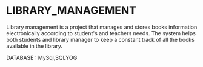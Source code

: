 # LIBRARY_MANAGEMENT
Library management is a project that manages and stores books  information electronically according to student's and teachers needs. 
The system helps both students and library manager to   keep a constant track of all the books available in the library.

DATABASE : MySql,SQLYOG
